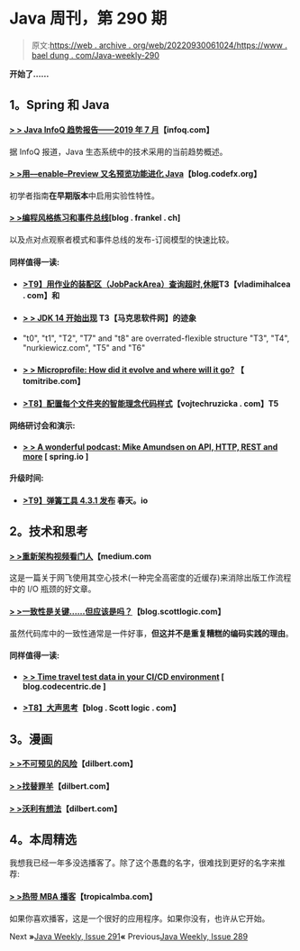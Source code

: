 # Java 周刊，第 290 期

> 原文:[https://web . archive . org/web/20220930061024/https://www . bael dung . com/Java-weekly-290](https://web.archive.org/web/20220930061024/https://www.baeldung.com/java-weekly-290)

**开始了……**

## **1。Spring 和 Java**

#### **[> > Java InfoQ 趋势报告——2019 年 7 月](https://web.archive.org/web/20221004030315/https://www.infoq.com/articles/java-jvm-trends-2019/)**【infoq.com】

据 InfoQ 报道，Java 生态系统中的技术采用的当前趋势概述。

#### **[> >用––enable–Preview 又名预览功能进化 Java](https://web.archive.org/web/20221004030315/https://blog.codefx.org/java/enable-preview-features/)**【blog.codefx.org】

初学者指南**在早期版本**中启用实验性特性。

#### **[> >编程风格练习和事件总线](https://web.archive.org/web/20221004030315/https://blog.frankel.ch/exercises-programming-style/10/)**[blog . frankel . ch]

以及点对点观察者模式和事件总线的发布-订阅模型的快速比较。

#### **同样值得一读:**

*   #### **[>T9】用作业的装配区（JobPackArea）查询超时,休眠](https://web.archive.org/web/20221004030315/https://vladmihalcea.com/query-timeout-jpa-hibernate/)T3【vladimihalcea . com】和**

*   #### **[> > JDK 14 开始出现](https://web.archive.org/web/20221004030315/https://marxsoftware.blogspot.com/2019/07/jdk14-early-signs.html) T3【马克思软件网】的迹象**

*   "t0", "t1", "T2", "T7" and "t8" are overrated-flexible structure "T3", "T4", "nurkiewicz.com", "T5" and "T6"
*   #### **[> > Microprofile: How did it evolve and where will it go?](https://web.archive.org/web/20221004030315/https://www.tomitribe.com/blog/microprofile-how-it-has-evolved-and-where-its-headed/)** 【 tomitribe.com】

*   #### **[>T8】配置每个文件夹的智能理念代码样式](https://web.archive.org/web/20221004030315/https://www.vojtechruzicka.com/idea-editorconfig/)**【vojtechruzicka . com】T5

#### **网络研讨会和演示:**

*   #### **[> > A wonderful podcast: Mike Amundsen on API, HTTP, REST and more](https://web.archive.org/web/20221004030315/https://spring.io/blog/2019/07/12/a-bootiful-podcast-mike-amundsen-on-apis-http-rest-and-more)** [ spring.io ]

#### **升级时间:**

*   #### **[>T9】弹簧工具 4.3.1 发布](https://web.archive.org/web/20221004030315/https://spring.io/blog/2019/07/12/spring-tools-4-3-1-released)** 春天。io

## **2。技术和思考**

#### [**> >重新架构视频看门人**](https://web.archive.org/web/20221004030315/https://medium.com/netflix-techblog/re-architecting-the-video-gatekeeper-f7b0ac2f6b00)【medium.com

这是一篇关于网飞使用其空心技术(一种完全高密度的近缓存)来消除出版工作流程中的 I/O 瓶颈的好文章。

#### **[> >一致性是关键……但应该是吗？](https://web.archive.org/web/20221004030315/https://blog.scottlogic.com/2019/07/16/consistency-is-key.html)**【blog.scottlogic.com】

虽然代码库中的一致性通常是一件好事，**但这并不是重复糟糕的编码实践的理由**。

#### **同样值得一读:**

*   #### **[> > Time travel test data in your CI/CD environment](https://web.archive.org/web/20221004030315/https://blog.codecentric.de/en/2019/07/time-travel-test-data/)** [ blog.codecentric.de ]

*   #### [**>T8】大声思考**](https://web.archive.org/web/20221004030315/https://blog.scottlogic.com/2019/07/10/Thinking-out-loud.html)【blog . Scott logic . com】

## **3。漫画**

#### [**> >不可预见的风险**](https://web.archive.org/web/20221004030315/https://dilbert.com/strip/2019-07-12)【dilbert.com】

#### [**> >找替罪羊**](https://web.archive.org/web/20221004030315/https://dilbert.com/strip/2019-07-14)【dilbert.com】

#### [**> >沃利有想法**](https://web.archive.org/web/20221004030315/https://dilbert.com/strip/2018-08-20)【dilbert.com】

## **4。本周精选**

我想我已经一年多没选播客了。除了这个愚蠢的名字，很难找到更好的名字来推荐:

#### **[> >热带 MBA 播客](https://web.archive.org/web/20221004030315/https://www.tropicalmba.com/podcasts/)**【tropicalmba.com】

如果你喜欢播客，这是一个很好的应用程序。如果你没有，也许从它开始。

Next **»**[Java Weekly, Issue 291](/web/20221004030315/https://www.baeldung.com/java-weekly-291)**«** Previous[Java Weekly, Issue 289](/web/20221004030315/https://www.baeldung.com/java-weekly-289)